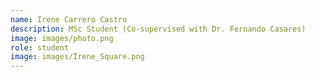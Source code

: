 ```yaml
---
name: Irene Carrero Castro
description: MSc Student (Co-supervised with Dr. Fernando Casares)
image: images/photo.png
role: student
image: images/Irene_Square.png
---
```

